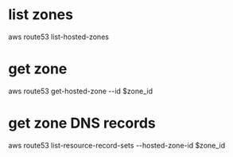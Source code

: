 # list zones

aws route53 list-hosted-zones

# get zone

aws route53 get-hosted-zone --id $zone_id

# get zone DNS records

aws route53 list-resource-record-sets --hosted-zone-id $zone_id
